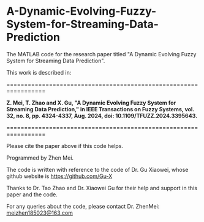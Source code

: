 # A-Dynamic-Evolving-Fuzzy-System-for-Streaming-Data-Prediction

The MATLAB code for the research paper titled "A Dynamic Evolving Fuzzy System for Streaming Data Prediction".

This work is described in:

=================================================================

**Z. Mei, T. Zhao and X. Gu, "A Dynamic Evolving Fuzzy System for Streaming Data Prediction," in IEEE Transactions on Fuzzy Systems, vol. 32, no. 8, pp. 4324-4337, Aug. 2024, doi: 10.1109/TFUZZ.2024.3395643.**

=================================================================

Please cite the paper above if this code helps.

Programmed by Zhen Mei.

The code is written with reference to the code of Dr. Gu Xiaowei, whose github website is <https://github.com/Gu-X>

Thanks to Dr. Tao Zhao and Dr. Xiaowei Gu for their help and support in this paper and the code.

For any queries about the code, please contact Dr. ZhenMei: <meizhen185023@163.com>
